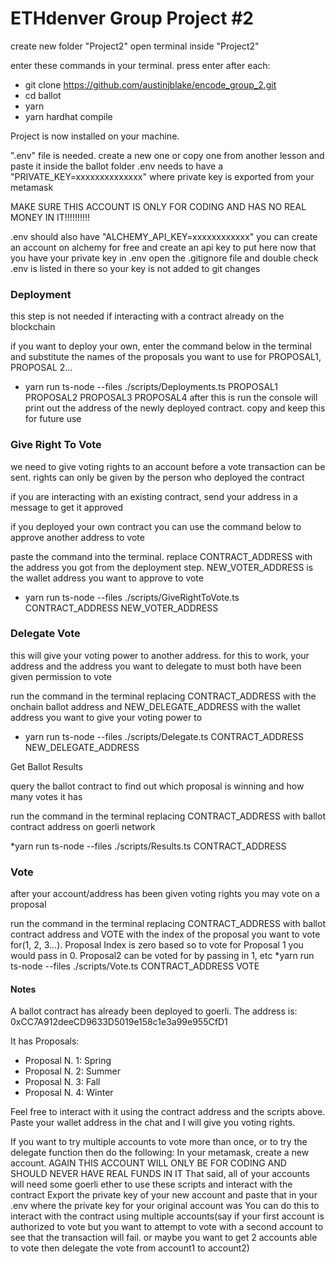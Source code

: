 # ETHdenver Group Project #2

create new folder "Project2"
open terminal inside "Project2"

enter these commands in your terminal. press enter after each:

- git clone https://github.com/austinjblake/encode_group_2.git
- cd ballot
- yarn
- yarn hardhat compile

Project is now installed on your machine.

".env" file is needed. create a new one or copy one from another lesson and paste it inside the ballot folder
.env needs to have a "PRIVATE_KEY=xxxxxxxxxxxxxx" where private key is exported from your metamask

MAKE SURE THIS ACCOUNT IS ONLY FOR CODING AND HAS NO REAL MONEY IN IT!!!!!!!!!!

.env should also have "ALCHEMY_API_KEY=xxxxxxxxxxxx" you can create an account on alchemy for free and create an api key to put here
now that you have your private key in .env open the .gitignore file and double check .env is listed in there so your key is not added to git changes

### Deployment

this step is not needed if interacting with a contract already on the blockchain

if you want to deploy your own, enter the command below in the terminal and substitute the names of the proposals you want to use for PROPOSAL1, PROPOSAL 2...

- yarn run ts-node --files ./scripts/Deployments.ts PROPOSAL1 PROPOSAL2 PROPOSAL3 PROPOSAL4
  after this is run the console will print out the address of the newly deployed contract. copy and keep this for future use

### Give Right To Vote

we need to give voting rights to an account before a vote transaction can be sent. rights can only be given by the person who deployed the contract

if you are interacting with an existing contract, send your address in a message to get it approved

if you deployed your own contract you can use the command below to approve another address to vote

paste the command into the terminal. replace CONTRACT_ADDRESS with the address you got from the deployment step. NEW_VOTER_ADDRESS is the wallet address you want to approve to vote

- yarn run ts-node --files ./scripts/GiveRightToVote.ts CONTRACT_ADDRESS NEW_VOTER_ADDRESS

### Delegate Vote

this will give your voting power to another address. for this to work, your address and the address you want to delegate to must both have been given permission to vote

run the command in the terminal replacing CONTRACT_ADDRESS with the onchain ballot address and NEW_DELEGATE_ADDRESS with the wallet address you want to give your voting power to

- yarn run ts-node --files ./scripts/Delegate.ts CONTRACT_ADDRESS NEW_DELEGATE_ADDRESS

Get Ballot Results

query the ballot contract to find out which proposal is winning and how many votes it has

run the command in the terminal replacing CONTRACT_ADDRESS with ballot contract address on goerli network

\*yarn run ts-node --files ./scripts/Results.ts CONTRACT_ADDRESS

### Vote

after your account/address has been given voting rights you may vote on a proposal

run the command in the terminal replacing CONTRACT_ADDRESS with ballot contract address and VOTE with the index of the proposal you want to vote for(1, 2, 3...). Proposal Index is zero based so to vote for Proposal 1 you would pass in 0. Proposal2 can be voted for by passing in 1, etc
\*yarn run ts-node --files ./scripts/Vote.ts CONTRACT_ADDRESS VOTE

#### Notes

A ballot contract has already been deployed to goerli. The address is:
0xCC7A912deeCD9633D5019e158c1e3a99e955CfD1

It has Proposals:

- Proposal N. 1: Spring
- Proposal N. 2: Summer
- Proposal N. 3: Fall
- Proposal N. 4: Winter

Feel free to interact with it using the contract address and the scripts above. Paste your wallet address in the chat and I will give you voting rights.

If you want to try multiple accounts to vote more than once, or to try the delegate function then do the following:
In your metamask, create a new account.
AGAIN THIS ACCOUNT WILL ONLY BE FOR CODING AND SHOULD NEVER HAVE REAL FUNDS IN IT
That said, all of your accounts will need some goerli ether to use these scripts and interact with the contract
Export the private key of your new account and paste that in your .env where the private key for your original account was
You can do this to interact with the contract using multiple accounts(say if your first account is authorized to vote but you want to attempt to vote with a second account to see that the transaction will fail. or maybe you want to get 2 accounts able to vote then delegate the vote from account1 to account2)
